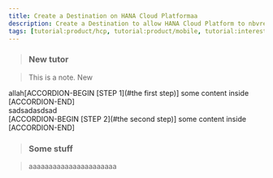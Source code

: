 ```yaml
---
title: Create a Destination on HANA Cloud Platformaa
description: Create a Destination to allow HANA Cloud Platform to nbvread/write data
tags: [tutorial:product/hcp, tutorial:product/mobile, tutorial:interest/gettingstarted]
---
```


>### New tutor

>This is a note. New


allah[ACCORDION-BEGIN [STEP 1](#the first step)] some content inside [ACCORDION-END]   
sadsadasdsad     
[ACCORDION-BEGIN [STEP 2](#the second step)] some content inside [ACCORDION-END]

>### Some stuff

>aaaaaaaaaaaaaaaaaaaaaa


